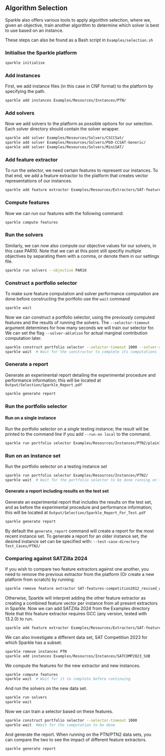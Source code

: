## Algorithm Selection

Sparkle also offers various tools to apply algorithm selection, where we, given an objective, train another algorithm to determine which solver is best to use based on an instance. 

These steps can also be found as a Bash script in `Examples/selection.sh`

### Initialise the Sparkle platform

```bash
sparkle initialise
```

### Add instances
First, we add instance files (in this case in CNF format) to the platform by specifying the path.

```bash
sparkle add instances Examples/Resources/Instances/PTN/
```

### Add solvers

Now we add solvers to the platform as possible options for our selection. Each solver directory should contain the solver wrapper.

```bash
sparkle add solver Examples/Resources/Solvers/CSCCSat/
sparkle add solver Examples/Resources/Solvers/PbO-CCSAT-Generic/
sparkle add solver Examples/Resources/Solvers/MiniSAT/
```

### Add feature extractor
To run the selector, we need certain features to represent our instances. To that end, we add a feature extractor to the platform that creates vector representations of our instances.


```bash
sparkle add feature extractor Examples/Resources/Extractors/SAT-features-competition2012_revised_without_SatELite_sparkle/
```

### Compute features
Now we can run our features with the following command:

```bash
sparkle compute features
```

### Run the solvers
Similarly, we can now also compute our objective values for our solvers, in this case PAR10. Note that we can at this point still specifiy multiple objectives by separating them with a comma, or denote them in our settings file.

```bash
sparkle run solvers --objective PAR10
```

### Construct a portfolio selector
To make sure feature computation and solver performance computation are done before constructing the portfolio use the `wait` command

```bash
sparkle wait
```

Now we can construct a portfolio selector, using the previously computed features and the results of running the solvers. The `--selector-timeout` argument determines for how many seconds we will train our selector for. We can set the flag `--solver-ablation` for actual marginal contribution computation later.

```bash
sparkle construct portfolio selector --selector-timeout 1000 --solver-ablation
sparkle wait  # Wait for the constructor to complete its computations
```

### Generate a report

Generate an experimental report detailing the experimental procedure and performance information; this will be located at `Output/Selection/Sparkle_Report.pdf`

```bash
sparkle generate report
```

### Run the portfolio selector

#### Run on a single instance

Run the portfolio selector on a *single* testing instance; the result will be printed to the command line if you add `--run-on local` to the command.

```bash
sparkle run portfolio selector Examples/Resources/Instances/PTN2/plain7824.cnf
```

### Run on an instance set

Run the portfolio selector on a testing instance *set*

```bash
sparkle run portfolio selector Examples/Resources/Instances/PTN2/
sparkle wait  # Wait for the portfolio selector to be done running on the testing instance set
```

#### Generate a report including results on the test set

Generate an experimental report that includes the results on the test set, and as before the experimental procedure and performance information; this will be located at `Output/Selection/Sparkle_Report_For_Test.pdf`

```bash
sparkle generate report
```

By default the `generate_report` command will create a report for the most recent instance set. To generate a report for an older instance set, the desired instance set can be specified with: `--test-case-directory Test_Cases/PTN2/`

### Comparing against SATZilla 2024

If you wish to compare two feature extractors against one another, you need to remove the previous extractor from the platform (Or create a new platform from scratch) by running:

```bash
sparkle remove feature extractor SAT-features-competition2012_revised_without_SatELite_sparkle
```

Otherwise, Sparkle will interpret adding the other feature extractor as creating a combined feature vector per instance from all present extractors in Sparkle. Now we can add SATZilla 2024 from the Examples directory
Note that this feature extractor requires GCC (any version, tested with 13.2.0) to run.

```bash
sparkle add feature extractor Examples/Resources/Extractors/SAT-features-competition2024
```

We can also investigate a different data set, SAT Competition 2023 for which Sparkle has a subset.

```bash
sparkle remove instances PTN
sparkle add instances Examples/Resources/Instances/SATCOMP2023_SUB
```

We compute the features for the new extractor and new instances.

```bash
sparkle compute features
sparkle wait  # Wait for it to complete before continuing
```

And run the solvers on the new data set.

```bash
sparkle run solvers
sparkle wait
```

Now we can train a selector based on these features.

```bash
sparkle construct portfolio selector --selector-timeout 1000
sparkle wait  #Wait for the computation to be done
```

And generate the report. When running on the PTN/PTN2 data sets, you can compare the two to see the impact of different feature extractors.

```bash
sparkle generate report
```
